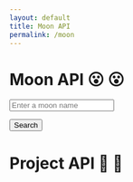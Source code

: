 ```yaml
---
layout: default
title: Moon API
permalink: /moon
---
```

<html>
<script>
    const data = JSON.stringify({
    	field: 'domain',
    	page: 0,
    	term: ''
    });
    const xhr = new XMLHttpRequest();
    xhr.withCredentials = false;
    xhr.addEventListener('readystatechange', function () {
    	if (this.readyState === this.DONE) {
    		retdata = this.responseText;
            console.log(retdata)
            // filter and log text based off moon entry
            // if moon entry is not found, log "moon not found"
            retdata = JSON.parse(retdata)
            // for item in data['bodies'], check to see if text entry matches
            // if it does, log the item
            // if it doesn't, log "moon not found"
    	}
    });
    xhr.open('GET', 'https://api.le-systeme-solaire.net/rest/bodies/');
    xhr.send(data);
    function moonSearch() {
        console.log("searching")
        var moon = document.getElementById("moon").value;
        for (var i = 0; i < retdata['bodies'].length; i++) {
            console.log(retdata['bodies'][i]['englishName'])
            if (retdata['bodies'][i]['englishName'] == moon) {
                console.log(retdata['bodies'][i])
                document.getElementById("mooninfo").innerHTML = retdata['bodies'][i]['englishName'] + " is a moon of " + retdata['bodies'][i]['aroundPlanet']['planet'] + " and has a radius of " + retdata['bodies'][i]['meanRadius'] + " km. It has an axial tilt of " + retdata['bodies'][i]['axialTilt'] + " degrees.";
                break;
            }
            if (i == 5) {
                break;
            }
        }
    }
</script>

<h1>Moon API 😮 😮</h1>

<input type="text" id="moon" name="moon" placeholder="Enter a moon name" required>

<button onclick="moonSearch()">Search</button>

<div id="mooninfo"></div>

<h1>Project API 🤫 🤫</h1>